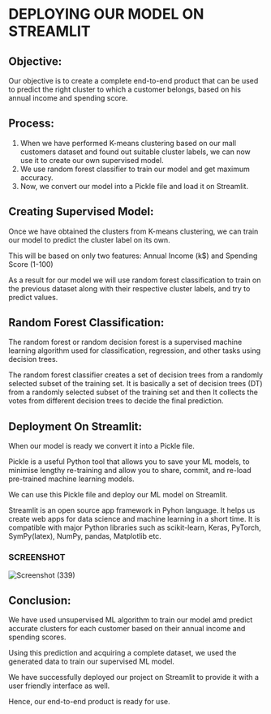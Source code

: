 # DEPLOYING OUR MODEL ON STREAMLIT

## **Objective:**

Our objective is to create a complete end-to-end product that can be used to predict the right cluster to which a customer belongs, based on his annual income and spending score. 

## **Process:**

1. When we have performed K-means clustering based on our mall customers dataset and found out suitable cluster labels, we can now use it to create our own supervised model.
2. We use random forest classifier to train our model and get maximum accuracy.
3. Now, we convert our model into a Pickle file and load it on Streamlit. 

## **Creating Supervised Model:**

Once we have obtained the clusters from K-means clustering, we can train our model to predict the cluster label on its own.

This will be based on only two features: Annual Income (k$) and Spending Score (1-100)

As a result for our model we will use random forest classification to train on the previous dataset along with their respective cluster labels, and try to predict values.

## **Random Forest Classification:**

The random forest or random decision forest is a supervised machine learning algorithm used for classification, regression, and other tasks using decision trees.

The random forest classifier creates a set of decision trees from a randomly selected subset of the training set. It is basically a set of decision trees (DT) from a randomly selected subset of the training set and then It collects the votes from different decision trees to decide the final prediction.

## **Deployment On Streamlit:**

When our model is ready we convert it into a Pickle file.


Pickle is a useful Python tool that allows you to save your ML models, to minimise lengthy re-training and allow you to share, commit, and re-load pre-trained machine learning models. 

We can use this Pickle file and deploy our ML model on Streamlit. 

Streamlit is an open source app framework in Pyhon language. It helps us create web apps for data science and machine learning in a short time. It is compatible with major Python libraries such as scikit-learn, Keras, PyTorch, SymPy(latex), NumPy, pandas, Matplotlib etc.


### SCREENSHOT

![Screenshot (339)](https://user-images.githubusercontent.com/73705676/208522859-dc034ec1-02bd-42f7-8887-4e9661901a34.png)

## **Conclusion:**

We have used unsupervised ML algorithm to train our model amd predict accurate clusters for each customer based on their annual income and spending scores. 

Using this prediction and acquiring a complete dataset, we used the generated data to train our supervised ML model. 

We have successfully deployed our project on Streamlit to provide it with a user friendly interface as well. 

Hence, our end-to-end product is ready for use. 
